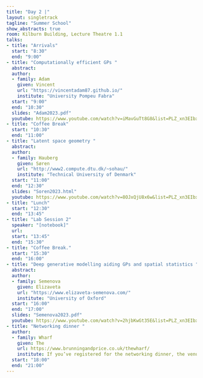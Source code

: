 ```yaml
---
title: "Day 2 |"
layout: singletrack
tagline: "Summer School"
show_abstracts: true
room: Kilburn Building, Lecture Theatre 1.1
talks:
- title: "Arrivals"
  start: "8:30"
  end: "9:00"
- title: "Computationally efficient GPs "
  abstract:
  author:
  - family: Adam
    given: Vincent 
    url: "https://vincentadam87.github.io/"
    institute: "University Pompeu Fabra"
  start: "9:00"
  end: "10:30"
  slides: "Adam2023.pdf"
  youtube: https://www.youtube.com/watch?v=iMavGuTt8G8&list=PLZ_xn3EIbxZEfVFv_phg8gwgYx4KERyzS&index=7
- title: "Coffee Break"
  start: "10:30"
  end: "11:00"
- title: "Latent space geometry "
  abstract:
  author:
  - family: Hauberg
    given: Søren
    url: "http://www2.compute.dtu.dk/~sohau/"
    institute: "Technical University of Denmark"  
  start: "11:00"
  end: "12:30"
  slides: "Soren2023.html"
  youtube: https://www.youtube.com/watch?v=8OJxQjU8x6w&list=PLZ_xn3EIbxZEfVFv_phg8gwgYx4KERyzS&index=6
- title: "Lunch"
  start: "12:30"
  end: "13:45"
- title: "Lab Session 2"
  speaker: "[notebook]"
  url:
  start: "13:45"
  end: "15:30"
- title: "Coffee Break."
  start: "15:30"
  end: "16:00"
- title: "Deep generative modelling aiding GPs and spatial statistics "
  abstract:
  author:
  - family: Semenova
    given: Elizaveta
    url: "https://www.elizaveta-semenova.com/"
    institute: "University of Oxford"
  start: "16:00"
  end: "17:00"
  slides: "Semenova2023.pdf"
  youtube: https://www.youtube.com/watch?v=2hjbKwGt35E&list=PLZ_xn3EIbxZEfVFv_phg8gwgYx4KERyzS&index=5
- title: "Networking dinner "
  author:
  - family: Wharf
    given: The
    url: https://www.brunningandprice.co.uk/thewharf/
    institute: If you’ve registered for the networking dinner, the venue is The Wharf (6 Slate Wharf, Manchester M15 4ST). The assembly point is outside the  Kilburn building at 5 and 30 pm for the people who would like to walk together to the dinner venue.
  start: "18:00"
  end: "21:00"    
---
```

